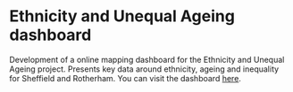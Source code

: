 # Ethnicity and Unequal Ageing dashboard
Development of a online mapping dashboard for the Ethnicity and Unequal Ageing project. Presents key data around ethnicity, ageing and inequality for Sheffield and Rotherham. You can visit the dashboard [here](https://ethnicityunequalageing.streamlit.app/). 
